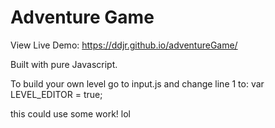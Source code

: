# Adventure Game

View Live Demo: https://ddjr.github.io/adventureGame/

Built with pure Javascript.

To build your own level go to input.js and change line 1 to: var LEVEL_EDITOR = true;

this could use some work! lol
